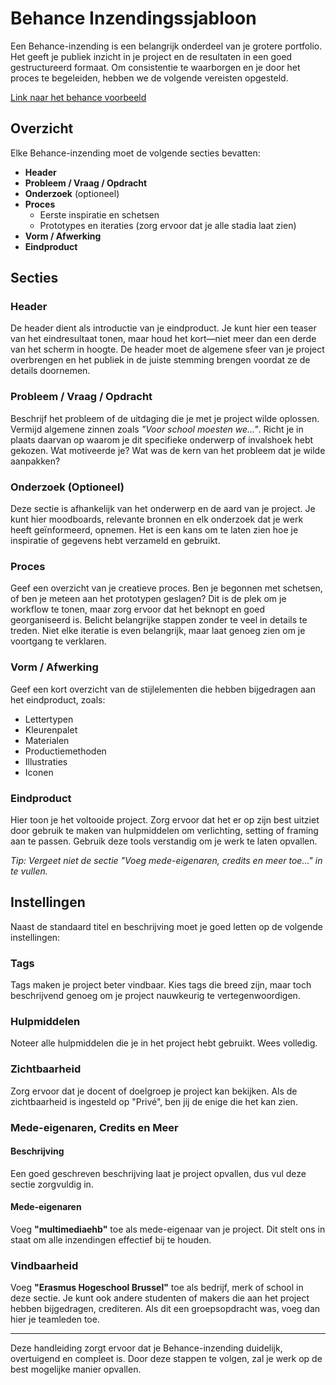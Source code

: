 # Behance Inzendingssjabloon

Een Behance-inzending is een belangrijk onderdeel van je grotere portfolio. Het geeft je publiek inzicht in je project en de resultaten in een goed gestructureerd formaat. Om consistentie te waarborgen en je door het proces te begeleiden, hebben we de volgende vereisten opgesteld.

[Link naar het behance voorbeeld](https://www.behance.net/gallery/207833237/Template-for-behance)

## Overzicht
Elke Behance-inzending moet de volgende secties bevatten:

- **Header**
- **Probleem / Vraag / Opdracht**
- **Onderzoek** (optioneel)
- **Proces**
  - Eerste inspiratie en schetsen
  - Prototypes en iteraties (zorg ervoor dat je alle stadia laat zien)
- **Vorm / Afwerking**
- **Eindproduct**

## Secties

### Header
De header dient als introductie van je eindproduct. Je kunt hier een teaser van het eindresultaat tonen, maar houd het kort—niet meer dan een derde van het scherm in hoogte. De header moet de algemene sfeer van je project overbrengen en het publiek in de juiste stemming brengen voordat ze de details doornemen.

### Probleem / Vraag / Opdracht
Beschrijf het probleem of de uitdaging die je met je project wilde oplossen. Vermijd algemene zinnen zoals _"Voor school moesten we..."_. Richt je in plaats daarvan op waarom je dit specifieke onderwerp of invalshoek hebt gekozen. Wat motiveerde je? Wat was de kern van het probleem dat je wilde aanpakken?

### Onderzoek (Optioneel)
Deze sectie is afhankelijk van het onderwerp en de aard van je project. Je kunt hier moodboards, relevante bronnen en elk onderzoek dat je werk heeft geïnformeerd, opnemen. Het is een kans om te laten zien hoe je inspiratie of gegevens hebt verzameld en gebruikt.

### Proces
Geef een overzicht van je creatieve proces. Ben je begonnen met schetsen, of ben je meteen aan het prototypen geslagen? Dit is de plek om je workflow te tonen, maar zorg ervoor dat het beknopt en goed georganiseerd is. Belicht belangrijke stappen zonder te veel in details te treden. Niet elke iteratie is even belangrijk, maar laat genoeg zien om je voortgang te verklaren.

### Vorm / Afwerking
Geef een kort overzicht van de stijlelementen die hebben bijgedragen aan het eindproduct, zoals:

- Lettertypen
- Kleurenpalet
- Materialen
- Productiemethoden
- Illustraties
- Iconen

### Eindproduct
Hier toon je het voltooide project. Zorg ervoor dat het er op zijn best uitziet door gebruik te maken van hulpmiddelen om verlichting, setting of framing aan te passen. Gebruik deze tools verstandig om je werk te laten opvallen.

*Tip: Vergeet niet de sectie "Voeg mede-eigenaren, credits en meer toe..." in te vullen.*

## Instellingen

Naast de standaard titel en beschrijving moet je goed letten op de volgende instellingen:

### Tags
Tags maken je project beter vindbaar. Kies tags die breed zijn, maar toch beschrijvend genoeg om je project nauwkeurig te vertegenwoordigen.

### Hulpmiddelen
Noteer alle hulpmiddelen die je in het project hebt gebruikt. Wees volledig.

### Zichtbaarheid
Zorg ervoor dat je docent of doelgroep je project kan bekijken. Als de zichtbaarheid is ingesteld op "Privé", ben jij de enige die het kan zien.

### Mede-eigenaren, Credits en Meer
#### Beschrijving
Een goed geschreven beschrijving laat je project opvallen, dus vul deze sectie zorgvuldig in.

#### Mede-eigenaren
Voeg **"multimediaehb"** toe als mede-eigenaar van je project. Dit stelt ons in staat om alle inzendingen effectief bij te houden.

### Vindbaarheid
Voeg **"Erasmus Hogeschool Brussel"** toe als bedrijf, merk of school in deze sectie. Je kunt ook andere studenten of makers die aan het project hebben bijgedragen, crediteren. Als dit een groepsopdracht was, voeg dan hier je teamleden toe.

---

Deze handleiding zorgt ervoor dat je Behance-inzending duidelijk, overtuigend en compleet is. Door deze stappen te volgen, zal je werk op de best mogelijke manier opvallen.
